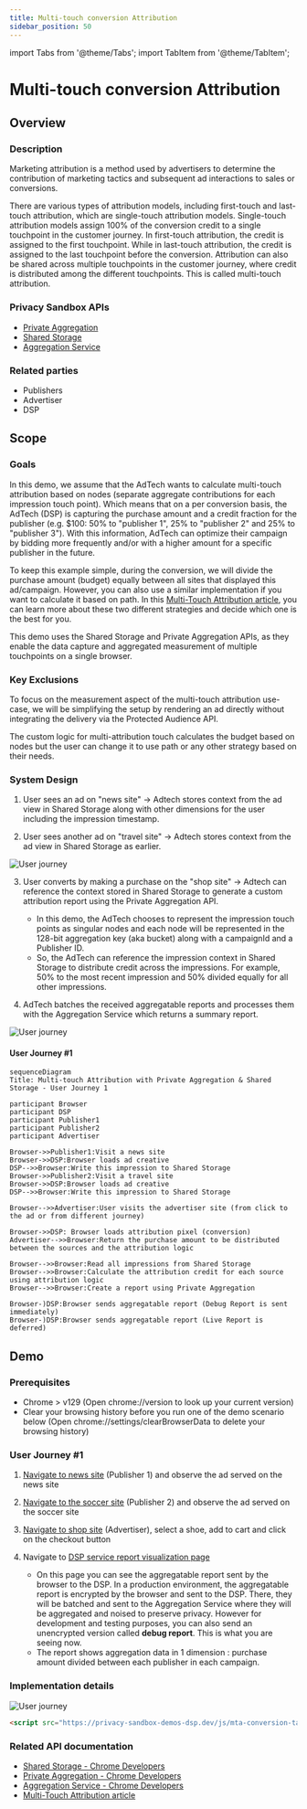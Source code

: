 ```yaml
---
title: Multi-touch conversion Attribution
sidebar_position: 50
---
```


import Tabs from '@theme/Tabs'; import TabItem from '@theme/TabItem';

# Multi-touch conversion Attribution

<Tabs>
<TabItem value="overview" label="Overview" default>

## Overview

### Description

Marketing attribution is a method used by advertisers to determine the contribution of marketing tactics and subsequent ad interactions to sales or
conversions.

There are various types of attribution models, including first-touch and last-touch attribution, which are single-touch attribution models.
Single-touch attribution models assign 100% of the conversion credit to a single touchpoint in the customer journey. In first-touch attribution, the
credit is assigned to the first touchpoint. While in last-touch attribution, the credit is assigned to the last touchpoint before the conversion.
Attribution can also be shared across multiple touchpoints in the customer journey, where credit is distributed among the different touchpoints. This
is called multi-touch attribution.

### Privacy Sandbox APIs

- [Private Aggregation](https://developers.google.com/privacy-sandbox/relevance/private-aggregation)
- [Shared Storage](https://developers.google.com/privacy-sandbox/relevance/shared-storage)
- [Aggregation Service](https://developers.google.com/privacy-sandbox/relevance/aggregation-service)

### Related parties

- Publishers
- Advertiser
- DSP

</TabItem>
<TabItem value="scope" label="Scope">

## Scope

### Goals

In this demo, we assume that the AdTech wants to calculate multi-touch attribution based on nodes (separate aggregate contributions for each
impression touch point). Which means that on a per conversion basis, the AdTech (DSP) is capturing the purchase amount and a credit fraction for the
publisher (e.g. $100: 50% to "publisher 1", 25% to "publisher 2" and 25% to "publisher 3"). With this information, AdTech can optimize their campaign
by bidding more frequently and/or with a higher amount for a specific publisher in the future.

To keep this example simple, during the conversion, we will divide the purchase amount (budget) equally between all sites that displayed this
ad/campaign. However, you can also use a similar implementation if you want to calculate it based on path. In this
[Multi-Touch Attribution article](https://developers.google.com/privacy-sandbox/private-advertising/private-aggregation/multi-touch-attribution), you
can learn more about these two different strategies and decide which one is the best for you.

This demo uses the Shared Storage and Private Aggregation APIs, as they enable the data capture and aggregated measurement of multiple touchpoints on
a single browser.

### Key Exclusions

To focus on the measurement aspect of the multi-touch attribution use-case, we will be simplifying the setup by rendering an ad directly without
integrating the delivery via the Protected Audience API.

The custom logic for multi-attribution touch calculates the budget based on nodes but the user can change it to use path or any other strategy based
on their needs.

### System Design

1. User sees an ad on "news site" → Adtech stores context from the ad view in Shared Storage along with other dimensions for the user including the
   impression timestamp.

2. User sees another ad on "travel site" → Adtech stores context from the ad view in Shared Storage as earlier.

![User journey](./img/multi-touch-attribution-user-journey.png)

3. User converts by making a purchase on the "shop site" → Adtech can reference the context stored in Shared Storage to generate a custom attribution
   report using the Private Aggregation API.

   - In this demo, the AdTech chooses to represent the impression touch points as singular nodes and each node will be represented in the 128-bit
     aggregation key (aka bucket) along with a campaignId and a Publisher ID.
   - So, the AdTech can reference the impression context in Shared Storage to distribute credit across the impressions. For example, 50% to the most
     recent impression and 50% divided equally for all other impressions.

4. AdTech batches the received aggregatable reports and processes them with the Aggregation Service which returns a summary report.

![User journey](./img/multi-touch-attribution-system-design.png)

#### User Journey #1

```mermaid
sequenceDiagram
Title: Multi-touch Attribution with Private Aggregation & Shared Storage - User Journey 1

participant Browser
participant DSP
participant Publisher1
participant Publisher2
participant Advertiser

Browser->>Publisher1:Visit a news site
Browser->>DSP:Browser loads ad creative
DSP-->>Browser:Write this impression to Shared Storage
Browser->>Publisher2:Visit a travel site
Browser->>DSP:Browser loads ad creative
DSP-->>Browser:Write this impression to Shared Storage

Browser-->>Advertiser:User visits the advertiser site (from click to the ad or from different journey)

Browser->>DSP: Browser loads attribution pixel (conversion)
Advertiser-->>Browser:Return the purchase amount to be distributed between the sources and the attribution logic

Browser-->>Browser:Read all impressions from Shared Storage
Browser-->>Browser:Calculate the attribution credit for each source using attribution logic
Browser-->>Browser:Create a report using Private Aggregation

Browser-)DSP:Browser sends aggregatable report (Debug Report is sent immediately)
Browser-)DSP:Browser sends aggregatable report (Live Report is deferred)

```

</TabItem>
<TabItem value="demo" label="Demo">

## Demo

### Prerequisites

- Chrome > v129 (Open chrome://version to look up your current version)
- Clear your browsing history before you run one of the demo scenario below (Open chrome://settings/clearBrowserData to delete your browsing history)

### User Journey #1

1. [Navigate to news site](https://privacy-sandbox-demos-news.dev/display-mta-ad) (Publisher 1) and observe the ad served on the news site

2. [Navigate to the soccer site](https://soccer.privacy-sandbox-demos-news.dev/display-mta-ad) (Publisher 2) and observe the ad served on the soccer
   site

3. [Navigate to shop site](https://privacy-sandbox-demos-shop.dev/) (Advertiser), select a shoe, add to cart and click on the checkout button

4. Navigate to [DSP service report visualization page](https://privacy-sandbox-demos-dsp.dev/reports)
   - On this page you can see the aggregatable report sent by the browser to the DSP. In a production environment, the aggregatable report is
     encrypted by the browser and sent to the DSP. There, they will be batched and sent to the Aggregation Service where they will be aggregated and
     noised to preserve privacy. However for development and testing purposes, you can also send an unencrypted version called **debug report**. This
     is what you are seeing now.
   - The report shows aggregation data in 1 dimension : purchase amount divided between each publisher in each campaign.

### Implementation details

![User journey](./img/multi-touch-attribution-implementation-details.png)

```html
<script src="https://privacy-sandbox-demos-dsp.dev/js/mta-conversion-tag.js" ></script>
```

### Related API documentation

- [Shared Storage - Chrome Developers](https://developers.google.com/privacy-sandbox/relevance/shared-storage)
- [Private Aggregation - Chrome Developers](https://developers.google.com/privacy-sandbox/relevance/private-aggregation)
- [Aggregation Service - Chrome Developers](https://developers.google.com/privacy-sandbox/relevance/aggregation-service)
- [Multi-Touch Attribution article](https://developers.google.com/privacy-sandbox/private-advertising/private-aggregation/multi-touch-attribution)

</TabItem>
</Tabs>
